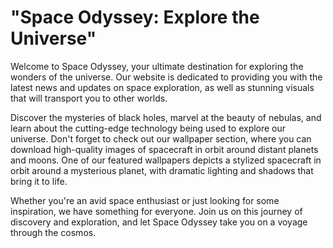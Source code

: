 <!--font:Poppins-->

# "Space Odyssey: Explore the Universe"

Welcome to Space Odyssey, your ultimate destination for exploring the wonders of the universe. Our website is dedicated to providing you with the latest news and updates on space exploration, as well as stunning visuals that will transport you to other worlds.

Discover the mysteries of black holes, marvel at the beauty of nebulas, and learn about the cutting-edge technology being used to explore our universe. Don't forget to check out our wallpaper section, where you can download high-quality images of spacecraft in orbit around distant planets and moons. One of our featured wallpapers depicts a stylized spacecraft in orbit around a mysterious planet, with dramatic lighting and shadows that bring it to life.

Whether you're an avid space enthusiast or just looking for some inspiration, we have something for everyone. Join us on this journey of discovery and exploration, and let Space Odyssey take you on a voyage through the cosmos.

<!--

Write me markdown content of website with wallpaper:

"A stylized depiction of a spacecraft in orbit around a distant planet or moon, with dramatic lighting and shadows."

The header of the page should not be copy of the text but rather a real content of the website which is using this wallpaper.


---


# Space Odyssey: Explore the Unknown

Welcome to Space Odyssey, your gateway to the unknown depths of space. Our website is dedicated to providing you with the latest news and updates on space exploration, as well as stunning visuals that will take your breath away.

As you explore our site, be sure to check out our wallpaper section, where you can download high-quality images of a spacecraft in orbit around distant planets and moons. Our featured wallpaper depicts a stylized spacecraft in orbit around a mysterious planet, with dramatic lighting and shadows that will transport you to another world.

Whether you're an avid space enthusiast or just looking for some inspiration, our wallpapers are sure to ignite your imagination and spark your curiosity about the vast expanse of the universe. So what are you waiting for? Start your journey today and discover the wonders of space with Space Odyssey.


---


Heading is too long, rewrite whole content.


---


# Explore the Wonders of Space with Space Odyssey

Welcome to Space Odyssey, your ultimate destination for all things space-related. Our website is dedicated to providing you with the latest news and updates on space exploration, as well as stunning visuals that will transport you to other worlds.

As you browse our site, be sure to check out our wallpaper section, where you can download high-quality images of spacecraft in orbit around distant planets and moons. One of our featured wallpapers depicts a stylized spacecraft in orbit around a mysterious planet, with dramatic lighting and shadows that bring it to life.

Our goal is to inspire and educate people about the wonders of space, from the mysteries of black holes to the beauty of nebulas. Whether you're an avid space enthusiast or just looking for some inspiration, we have something for everyone.

So join us on this journey of discovery and exploration, and let Space Odyssey take you on a voyage through the cosmos.


---


Heading is too long, rewrite whole content.


---


# Discover the Wonders of Space with Space Odyssey

Welcome to Space Odyssey, your ultimate destination for all things space-related. Our website is dedicated to providing you with the latest news and updates on space exploration, as well as stunning visuals that will transport you to other worlds.

Explore our site to learn about the mysteries of black holes, the beauty of nebulas, and the cutting-edge technology being used to explore our universe. Be sure to check out our wallpaper section, where you can download high-quality images of spacecraft in orbit around distant planets and moons. One of our featured wallpapers depicts a stylized spacecraft in orbit around a mysterious planet, with dramatic lighting and shadows that bring it to life.

Whether you're an avid space enthusiast or just looking for some inspiration, we have something for everyone. Join us on this journey of discovery and exploration, and let Space Odyssey take you on a voyage through the cosmos.


---


Heading is too long, rewrite whole content.


---


# Explore the Universe with Space Odyssey

Welcome to Space Odyssey, your ultimate destination for exploring the wonders of the universe. Our website is dedicated to providing you with the latest news and updates on space exploration, as well as stunning visuals that will transport you to other worlds.

Discover the mysteries of black holes, marvel at the beauty of nebulas, and learn about the cutting-edge technology being used to explore our universe. Don't forget to check out our wallpaper section, where you can download high-quality images of spacecraft in orbit around distant planets and moons. One of our featured wallpapers depicts a stylized spacecraft in orbit around a mysterious planet, with dramatic lighting and shadows that bring it to life.

Whether you're an avid space enthusiast or just looking for some inspiration, we have something for everyone. Join us on this journey of discovery and exploration, and let Space Odyssey take you on a voyage through the cosmos.


---


Write me a Google font which is best fitting for the website.

Pick from the list:
- Montserrat
- Alegreya
- Poppins
- IBM Plex Sans
- Great Vibes
- Inter
- Exo 2
- Roboto
- Futura
- Raleway
- Dancing Script
- Barlow Condensed
- Open Sans
- Orbitron
- Lobster
- Lato
- Playfair Display


Write just the font name nothing else.


---


Poppins

-->
